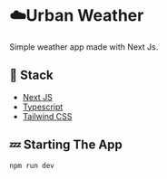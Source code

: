 # ☁️Urban Weather
Simple weather app made with Next Js.

## 🧪 Stack

- [Next JS](https://nextjs.org/)    
- [Typescript](https://www.typescriptlang.org/)
- [Tailwind CSS](https://tailwindcss.com/)

## 💤 Starting The App
``` javascript
npm run dev
``` 